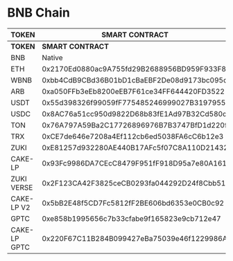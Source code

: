 # BNB Chain



<table data-header-hidden><thead><tr><th width="174">TOKEN</th><th width="434">SMART CONTRACT</th></tr></thead><tbody><tr><td><strong>TOKEN</strong></td><td><strong>SMART CONTRACT</strong></td></tr><tr><td>BNB</td><td>Native</td></tr><tr><td>ETH</td><td>0x2170Ed0880ac9A755fd29B2688956BD959F933F8</td></tr><tr><td>WBNB</td><td>0xbb4CdB9CBd36B01bD1cBaEBF2De08d9173bc095c</td></tr><tr><td>ARB</td><td>0xa050FFb3eEb8200eEB7F61ce34FF644420FD3522</td></tr><tr><td>USDT</td><td>0x55d398326f99059fF775485246999027B3197955</td></tr><tr><td>USDC</td><td>0x8AC76a51cc950d9822D68b83fE1Ad97B32Cd580d</td></tr><tr><td>TON</td><td>0x76A797A59Ba2C17726896976B7B3747BfD1d220f</td></tr><tr><td>TRX</td><td>0xCE7de646e7208a4Ef112cb6ed5038FA6cC6b12e3</td></tr><tr><td>ZUKI</td><td>0xE81257d932280AE440B17AFc5f07C8A110D21432</td></tr><tr><td>CAKE-LP</td><td>0x93Fc9986DA7CEcC8479F951fF918D95a7e80A161</td></tr><tr><td>ZUKI VERSE</td><td>0x2F123CA42F3825ceCB0293fa044292D24f8Cbb51</td></tr><tr><td>CAKE-LP V2</td><td>0x5bB2E48f5CD7Fc5812fF2BE606bd6353e0CB0c92</td></tr><tr><td>GPTC</td><td>0xe858b1995656c7b33cfabe9f165823e9cb712e47</td></tr><tr><td>CAKE-LP GPTC</td><td>0x220F67C11B284B099427eBa75039e46f1229986A</td></tr></tbody></table>

